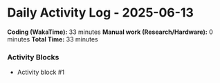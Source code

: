 # Daily Activity Log - 2025-06-13

**Coding (WakaTime):** 33 minutes
**Manual work (Research/Hardware):** 0 minutes
**Total Time:** 33 minutes

### Activity Blocks
- Activity block #1
